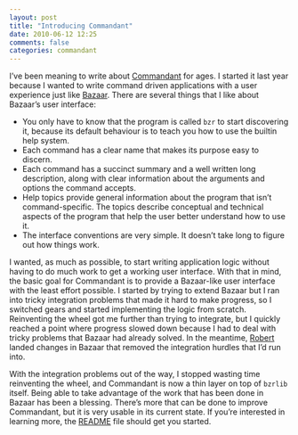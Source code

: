 ```yaml
---
layout: post
title: "Introducing Commandant"
date: 2010-06-12 12:25
comments: false
categories: commandant
---
```


I’ve been meaning to write about
[Commandant](https://launchpad.net/commandant) for ages.  I started it
last year because I wanted to write command driven applications with a
user experience just like [Bazaar](http://bazaar.canonical.com/).
There are several things that I like about Bazaar’s user interface:

- You only have to know that the program is called `bzr` to start
  discovering it, because its default behaviour is to teach you how to
  use the builtin help system.
- Each command has a clear name that makes its purpose easy to discern.
- Each command has a succinct summary and a well written long
  description, along with clear information about the arguments and
  options the command accepts.
- Help topics provide general information about the program that isn’t
  command-specific.  The topics describe conceptual and technical
  aspects of the program that help the user better understand how to
  use it.
- The interface conventions are very simple.  It doesn’t take long to
  figure out how things work.

I wanted, as much as possible, to start writing application logic
without having to do much work to get a working user interface.  With
that in mind, the basic goal for Commandant is to provide a
Bazaar-like user interface with the least effort possible.  I started
by trying to extend Bazaar but I ran into tricky integration problems
that made it hard to make progress, so I switched gears and started
implementing the logic from scratch.  Reinventing the wheel got me
further than trying to integrate, but I quickly reached a point where
progress slowed down because I had to deal with tricky problems that
Bazaar had already solved.  In the meantime,
[Robert](http://rbtcollins.wordpress.com/) landed changes in Bazaar
that removed the integration hurdles that I’d run into.

With the integration problems out of the way, I stopped wasting time
reinventing the wheel, and Commandant is now a thin layer on top of
`bzrlib` itself.  Being able to take advantage of the work that has
been done in Bazaar has been a blessing.  There’s more that can be done
to improve Commandant, but it is very usable in its current state.  If
you’re interested in learning more, the
[README](http://bazaar.launchpad.net/~jkakar/commandant/trunk/annotate/head:/README)
file should get you started.
